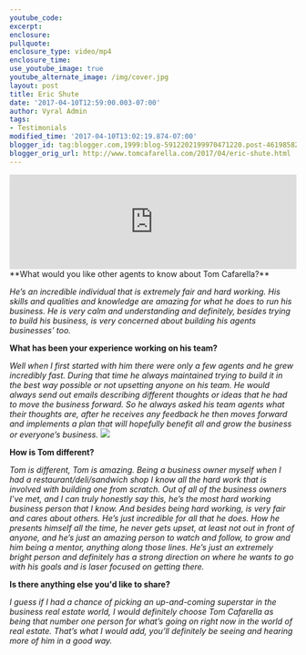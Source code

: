 ```yaml
---
youtube_code:
excerpt:
enclosure:
pullquote:
enclosure_type: video/mp4
enclosure_time:
use_youtube_image: true
youtube_alternate_image: /img/cover.jpg
layout: post
title: Eric Shute
date: '2017-04-10T12:59:00.003-07:00'
author: Vyral Admin
tags:
- Testimonials
modified_time: '2017-04-10T13:02:19.874-07:00'
blogger_id: tag:blogger.com,1999:blog-5912202199970471220.post-4619858236183246023
blogger_orig_url: http://www.tomcafarella.com/2017/04/eric-shute.html
---
```

<iframe width="100%" height="166" scrolling="no" frameborder="no" src="https://w.soundcloud.com/player/?url=https%3A//api.soundcloud.com/tracks/317040732&amp;color=ff5500"></iframe>
**What would you like other agents to know about Tom Cafarella?**

*He’s an incredible individual that is extremely fair and hard working. His skills and qualities and knowledge are amazing for what he does to run his business. He is very calm and understanding and definitely, besides trying to build his business, is very concerned about building his agents businesses’ too.*

**What has been your experience working on his team?**

*Well when I first started with him there were only a few agents and he grew incredibly fast. During that time he always maintained trying to build it in the best way possible or not upsetting anyone on his team. He would always send out emails describing different thoughts or ideas that he had to move the business forward. So he always asked his team agents what their thoughts are, after he receives any feedback he then moves forward and implements a plan that will hopefully benefit all and grow the business or everyone’s business.*
![](http://u.realgeeks.media/cameronrealestategroup/EricHeadshotCameron.jpg#right)

**How is Tom different?**

*Tom is different, Tom is amazing. Being a business owner myself when I had a restaurant/deli/sandwich shop I know all the hard work that is involved with building one from scratch. Out of all of the business owners I’ve met, and I can truly honestly say this, he’s the most hard working business person that I know. And besides being hard working, is very fair and cares about others. He’s just incredible for all that he does. How he presents himself all the time, he never gets upset, at least not out in front of anyone, and he’s just an amazing person to watch and follow, to grow and him being a mentor, anything along those lines. He’s just an extremely bright person and definitely has a strong direction on where he wants to go with his goals and is laser focused on getting there.*

**Is there anything else you'd like to share?**

*I guess if I had a chance of picking an up-and-coming superstar in the business real estate world, I would definitely choose Tom Cafarella as being that number one person for what’s going on right now in the world of real estate. That’s what I would add, you’ll definitely be seeing and hearing more of him in a good way.*

